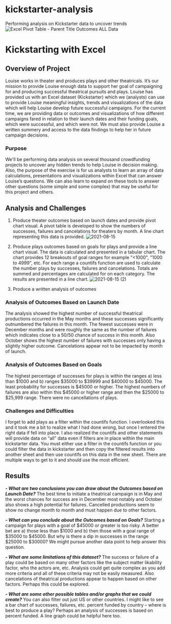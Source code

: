 # kickstarter-analysis
Performing analysis on Kickstarter data to uncover trends
![Excel Pivot Table - Parent Title Outcomes ALL Data](https://user-images.githubusercontent.com/35401581/129459871-8814602c-eacc-475a-b445-d83a6ddc1cfd.png)

# Kickstarting with Excel
## Overview of Project
Louise works in theater and produces plays and other theatricals.  It’s our mission to provide Louise enough data to support her goal of campaigning for and producing successful theatrical pursuits and plays.  Louise has provided us with an Excel dataset (Kickstarter) which we (analysts) can use to provide Louise meaningful insights, trends and visualizations of the data which will help Louise develop future successful campaigns.  For the current time, we are providing data or outcomes and visualizations of how different campaigns fared in relation to their launch dates and their funding goals, which were successful, and which were not. We must also provide Louise a written summery and access to the data findings to help her in future campaign decisions.
### Purpose
We'll be performing data analysis on several thousand crowdfunding projects to uncover any hidden trends to help Louise in decision making. Also, the purpose of the exercise is for us analysts to learn an array of data calculations, presentations and visualizations within Excel that can answer Louise’s questions.  We can also learn to expand on these tools to answer other questions (some simple and some complex) that may be useful for this project and others. 
## Analysis and Challenges
1.	Produce theater outcomes based on launch dates and provide pivot chart visual.  A pivot table is developed to show the numbers of successes, failures and cancelations for  theaters by month.  A line chart representing this data is provided.
  ![2021-08-15](https://user-images.githubusercontent.com/35401581/129507928-8aa165fe-f4ba-48a4-851f-7dda7e52fc87.png)

2.	Produce plays outcomes based on goals for plays and provide a line chart visual.  The data is calculated and presented in a tabular chart.   The chart provides 12 breakouts of goal ranges for example "<1000", "1000 to 4999", etc.  For each range a countifs function are used to calculate the number plays by successes, failures and cancelations.  Totals are summed and percentages are calculated for on each category.  The results are presented in a line chart. 
  ![2021-08-15 (2)](https://user-images.githubusercontent.com/35401581/129508972-78797548-5a37-4500-93cc-712174d987b3.png)

3.	Produce a written analysis of outcomes

### Analysis of Outcomes Based on Launch Date
The analysis showed the highest number of successful theatrical productions occurred in the May months and these successes significantly outnumbered the failures in this month.  The fewest successes were in December months and were roughly the same as the number of failures which indicates close to a 50/50 chance of success in this month.  Also October shows the highest number of failures with successes only having a slightly higher outcome.  Cancelations appear not to be impacted by month of launch.
### Analysis of Outcomes Based on Goals
The highest percentage of successes for plays is within the ranges a) less than $1000 and b) ranges $35000 to $39999 and $40000 to $45000.  The least probability for successes is $45000 or higher.  The highest numbers of failures are also within this $45000 or higher range and then the $25000 to $25,999 range.  There were no cancellations of plays.    
### Challenges and Difficulties
I forget to add plays as a filter within the countifs function.  I overlooked this and it took me a bit to realize what I had done wrong, but once I entered the right data if fell into place.  I also realized the countifs and other statements will provide data on “all” data even if filters are in place within the main kickstarter data.  You must either use a filter in the countifs function or you could filter the data in kickstarter and then copy the filtered results into another sheet and then use countifs on this data in the new sheet.  There are multiple ways to get to it and should use the most efficient.
## Results
***-	What are two conclusions you can draw about the Outcomes based on Launch Date?*** The best time to initiate a theatrical campaign is in May and the worst chances for success are in December most notably and October also shows a high potential for failures.  Cancelled productions seem to show no change month to month and must happen due to other factors.

***-	What can you conclude about the Outcomes based on Goals?*** Starting a campaign for plays with a goal of $45000 or greater is too risky.  A better bet are a) those less than $1000 and b) then those with a goal range of $35000 to $45000.  But why is there a dip in successes in the range $25000 to $30000?  We might pursue another data point to help answer this question.    

***-	What are some limitations of this dataset?*** The success or failure of a play could be based on many other factors like the subject matter likability factor, who the actors are, etc.  Analysis could get quite complex as you add more criteria and all of these criteria may not be easily measured.  Also cancelations of theatrical productions appear to happen based on other factors.  Perhaps this could be explored.

***-	What are some other possible tables and/or graphs that we could create?***  You can also filter out just US or other countries.  I might like to see a bar chart of successes, failures, etc. percent funded by country – where is best to produce a play?  Perhaps an analysis of successes is based on percent funded.  A line graph could be helpful here too.
